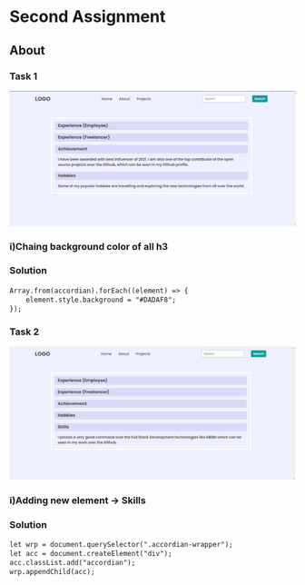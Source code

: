 # Second Assignment
## About

### Task 1
![](./task1Output.png)

### i)Chaing background color of all h3
### Solution
```
Array.from(accordian).forEach((element) => {
    element.style.background = "#DADAF8";
});
```

### Task 2
![](./task2Output.png)

### i)Adding new element -> Skills
### Solution
```
let wrp = document.querySelector(".accordian-wrapper");
let acc = document.createElement("div");
acc.classList.add("accordian");
wrp.appendChild(acc);
```